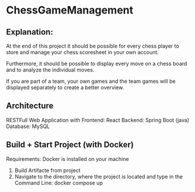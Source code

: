 # ChessGameManagement

## Explanation:
At the end of this project it should be possible for every chess player to store and manage your chess scoresheet in your own account. 

Furthermore, it should be possible to display every move on a chess board and to analyze the individual moves. 

If you are part of a team, your own games and the team games will be displayed separately to create a better overview.

## Architecture
RESTFull Web Application with 
Frontend: React
Backend: Spring Boot (java)
Database: MySQL

## Build + Start Project (with Docker)
Requirements: Docker is installed on your machine
1. Build Artifacte from project
2. Navigate to the directory, where the project is located and type in the Command Line: docker compose up

